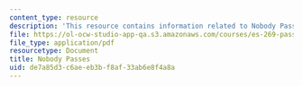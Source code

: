 ```yaml
---
content_type: resource
description: 'This resource contains information related to Nobody Passes. '
file: https://ol-ocw-studio-app-qa.s3.amazonaws.com/courses/es-269-passing-flexibility-in-race-and-gender-spring-2009/de7a85d3c6aeeb3bf8af33ab6e8f4a8a_MITES_269S09_lec11_Class11.pdf
file_type: application/pdf
resourcetype: Document
title: Nobody Passes
uid: de7a85d3-c6ae-eb3b-f8af-33ab6e8f4a8a
---
```

